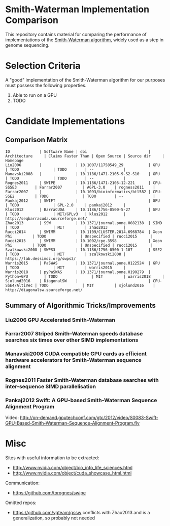 Smith-Waterman Implementation Comparison
==========================================

This repository contains material for comparing the performance of
implementations of the [Smith-Waterman
algorithm](https://en.wikipedia.org/wiki/Smith%E2%80%93Waterman_algorithm),
widely used as a step in genome sequencing.



Selection Criteria
==========================================

A "good" implementation of the Smith-Waterman algorithm for our purposes must
possess the following properties.

  1. Able to run on a GPU
  2. TODO



Candidate Implementations
==========================================

Comparison Matrix
-----------------

    ID             | Software Name | doi                           | Architecture     | Claims Faster Than | Open Source | Source dir     | Homepage
    Liu2006        |               | 10.1007/11758549_29           | GPU              | TODO               | TODO        | --             |
    Manavski2008   |               | 10.1186/1471-2105-9-S2-S10    | GPU              | TODO               | TODO        | --             |
    Rognes2011     | SWIPE         | 10.1186/1471-2105-12-221      | CPU-SSSE3        | Farrar2007         | AGPL-3.0    | rogness2011    |
    Farrar2007     |               | 10.1093/bioinformatics/btl582 | CPU-SSE2         | TODO               | TODO        | --             |
    Pankaj2012     | SWIFT         |                               | GPU              | TODO               | GPL-2.0     | pankaj2012     |
    Klus2012       | BarraCUDA     | 10.1186/1756-0500-5-27        | GPU              | TODO               | MIT/GPLv3   | klus2012       | http://seqbarracuda.sourceforge.net/
    Zhao2013       | SSW           | 10.1371/journal.pone.0082138  | SIMD             | TODO               | MIT         | zhao2013       |
    Rucci2014      | SWIMM         | 10.1109/CLUSTER.2014.6968784  | Xeon Phi         | TODO               | Unspecified | rucci2015      |
    Rucci2015      | SWIMM         | 10.1002/cpe.3598              | Xeon Phi         | TODO               | Unspecified | rucci2015      |
    Szalkowski2008 | SWPS3         | 10.1186/1756-0500-1-107       | SSE2             | TODO               | MIT         | szalkowski2008 | https://lab.dessimoz.org/swps3/
    Warris2015     | PaSWAS        | 10.1371/journal.pone.0122524  | GPU              | TODO               | MIT         | warris2015     |
    Warris2018     | pyPaSWAS      | 10.1371/journal.pone.0190279  | Python+GPU       | TODO               | MIT         | warris2018     |
    Sjolund2016    | DiagonalSW    |                               | CPU-SSE4/AltiVec | TODO               | MIT         | sjolund2016    | http://diagonalsw.sourceforge.net/



Summary of Algorithmic Tricks/Improvements
------------------------------------------

### Liu2006 **GPU Accelerated Smith-Waterman**

### Farrar2007 **Striped Smith–Waterman speeds database searches six times over other SIMD implementations**

### Manavski2008 **CUDA compatible GPU cards as efficient hardware accelerators for Smith-Waterman sequence alignment**

### Rognes2011 **Faster Smith-Waterman database searches with inter-sequence SIMD parallelisation**

### Pankaj2012 **Swift: A GPU-based Smith-Waterman Sequence Alignment Program**

  Video: http://on-demand.gputechconf.com/gtc/2012/video/S0083-Swift-GPU-Based-Smith-Waterman-Sequence-Alignment-Program.flv



Misc
==========================================

Sites with useful information to be extracted:

 * http://www.nvidia.com/object/bio_info_life_sciences.html
 * http://www.nvidia.com/object/cuda_showcase_html.html

Communication:

 * https://github.com/torognes/swipe

Omitted repos:

 * https://github.com/vgteam/gssw conflicts with Zhao2013 and is a generalization, so probably not needed